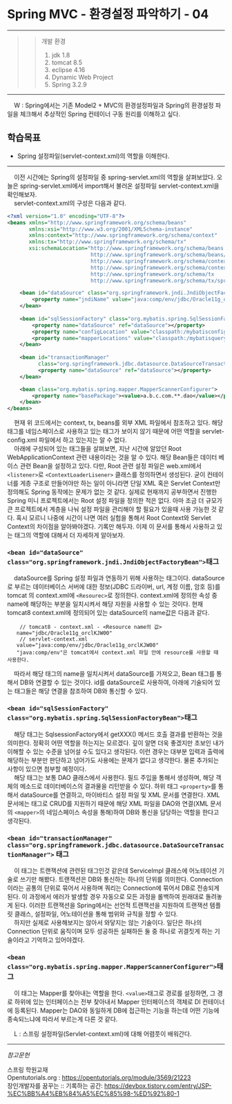 # Spring MVC - 환경설정 파악하기 - 04

<hr/>

>>개발 환경
>>1. jdk 1.8
>>2. tomcat 8.5
>>3. eclipse 4.16
>>4. Dynamic Web Project
>>5. Spring 3.2.9

<hr/>

&nbsp;&nbsp;&nbsp;&nbsp;W : Spring에서는 기존 Model2 + MVC의 환경설정파일과 Spring의 환경설정 파일을 체크해서 추상적인 Spring 컨테이너 구동 원리를 이해하고 싶다.

## 학습목표
- Spring 설정파일(servlet-context.xml)의 역할을 이해한다.
<hr/>

&nbsp;&nbsp;&nbsp;&nbsp;이전 시간에는 Spring의 설정파일 중 spring-servlet.xml의 역할을 살펴보았다. 오늘은 spring-servlet.xml에서 import해서 불러온 설정파일 servlet-context.xml을 확인해보자.  
&nbsp;&nbsp;&nbsp;&nbsp;servlet-context.xml의 구성은 다음과 같다.

```xml
<?xml version="1.0" encoding="UTF-8"?>
<beans xmlns="http://www.springframework.org/schema/beans"
	   xmlns:xsi="http://www.w3.org/2001/XMLSchema-instance"
	   xmlns:context="http://www.springframework.org/schema/context"
	   xmlns:tx="http://www.springframework.org/schema/tx"
	   xsi:schemaLocation="http://www.springframework.org/schema/beans 
	   					   http://www.springframework.org/schema/beans/spring-beans.xsd
						   http://www.springframework.org/schema/context 
						   http://www.springframework.org/schema/context/spring-context.xsd
						   http://www.springframework.org/schema/tx 
						   http://www.springframework.org/schema/tx/spring-tx.xsd">

	<bean id="dataSource" class="org.springframework.jndi.JndiObjectFactoryBean">
		<property name="jndiName" value="java:comp/env/jdbc/Oracle11g_orclKJW00"></property>	
	</bean>
	
 	<bean id="sqlSessionFactory" class="org.mybatis.spring.SqlSessionFactoryBean">	
		<property name="dataSource" ref="dataSource"></property>
		<property name="configLocation" value="classpath:/mybatisconfig/mybatis-config.xml"></property>
		<property name="mapperLocations" value="classpath:/mybatisquery/*.xml"></property>				
 	</bean>
	
	<bean id="transactionManager" 
		  class="org.springframework.jdbc.datasource.DataSourceTransactionManager">
		  <property name="dataSource" ref="dataSource"></property>
	</bean>

	<bean class="org.mybatis.spring.mapper.MapperScannerConfigurer">
		<property name="basePackage"><value>a.b.c.com.**.dao</value></property>	
	</bean>	
</beans>
```

&nbsp;&nbsp;&nbsp;&nbsp;현재 위 코드에서는 context, tx, beans를 외부 XML 파일에서 참조하고 있다. 해당 태그를 네임스페이스로 사용하고 있는 태그가 보이지 않기 때문에 어떤 역할을 servlet-config.xml 파일에서 하고 있는지는 알 수 없다.   
&nbsp;&nbsp;&nbsp;&nbsp;아래에 구성되어 있는 태그들을 살펴보면, 지난 시간에 알았던 Root WebApplicationContext 관련 내용이라는 것을 알 수 있다. 해당 Bean들은 데이터 베이스 관련 Bean을 설정하고 있다. 다만, Root 관련 설정 파일은 web.xml에서 `<listener>`로 `<ContextLoaderLisener>` 클래스를 정의하면서 생성된다. 굳이 컨테이너를 게층 구조로 만들어야만 하는 일이 아니라면 단일 XML 혹은 Servlet Context만 정의해도 Spring 동작에는 문제가 없는 것 같다. 실제로 현재까지 공부하면서 진행한 Spring 미니 프로젝트에서는 Root 설정 파일을 정의한 적은 없다. 아마 조금 더 규모가 큰 프로젝트에서 계층을 나눠 설정 파일을 관리해야 할 필요가 있을때 사용 가능한 것 같다. 혹시 모르니 나중에 시간이 나면 여러 실험을 통해서 Root Context와 Servlet Context의 차이점을 알아봐야겠다. 기록만 해두자.
이제 이 문서를 통해서 사용하고 있는 태그의 역할에 대해서 더 자세하게 알아보자.

### `<bean id="dataSource" class="org.springframework.jndi.JndiObjectFactoryBean">`태그  
&nbsp;&nbsp;&nbsp;&nbsp;dataSource를 Spring 설정 파일과 연동하기 위해 사용하는 태그이다. dataSource로 부르는 데이터베이스 서버에 대한 정보(JDBC 드라이버, url, 계정 이름, 암호 등)를 tomcat 의 context.xml에 `<Resourec>`로 정의한다. context.xml에 정의한 속성 중 name에 해당하는 부분을 일치시켜서 해당 자원을 사용할 수 있는 것이다. 현재 tomcat8 context.xml에 정의되어 있는 dataSource의 name값은 다음과 같다.

```
    // tomcat8 - context.xml - <Resource name의 값>
   name="jdbc/Oracle11g_orclKJW00"
    // servlet-context.xml 
   value="java:comp/env/jdbc/Oracle11g_orclKJW00"
   "java:comp/env"은 tomcat에서 context.xml 파일 안에 resource를 사용할 때 사용한다. 

```
&nbsp;&nbsp;&nbsp;&nbsp;따라서 해당 태그의 name을 일치시켜서 dataSource를 가져오고, Bean 태그를 통해서 DB와 연결할 수 있는 것이다. id를 dataSource로 사용하여, 아래에 기술되어 있는 태그들은 해당 연결을 참조하여 DB와 통신할 수 있다.

### `<bean id="sqlSessionFactory" class="org.mybatis.spring.SqlSessionFactoryBean">`태그  
&nbsp;&nbsp;&nbsp;&nbsp;해당 태그는 SqlsessionFactory에서 getXXX() 메서드 호출 결과를 반환하는 것을 의미한다. 정확히 어떤 역할을 하는지는 모르겠다. 깊이 알면 더욱 좋겠지만 초보인 내가 이해할 수 있는 수준을 넘어설 수도 있다고 생각된다. 이런 경우는 대부분 입력과 출력에 해당하는 부분만 판단하고 넘어가도 사용에는 문제가 없다고 생각한다. 물론 추가되는 사항이 있으면 첨부할 예정이다.  
&nbsp;&nbsp;&nbsp;&nbsp;해당 태그는 보통 DAO 클래스에서 사용한다. 필드 주입을 통해서 생성하며, 해당 객체의 메소드로 데이터베이스의 결과물을 리턴받을 수 있다. 하위 태그 `<property>`를 통해서 dataSource를 연결하고, 마이바티스 설정 파일 및 XML 문서를 연결한다. XML 문서에는 태그로 CRUD를 지원하기 때문에 해당 XML 파일을 DAO와 연결(XML 문서의 `<mapper>`의 네임스페이스 속성을 통해)하여 DB와 통신을 담당하는 역할을 한다고 생각된다.

### `<bean id="transactionManager" class="org.springframework.jdbc.datasource.DataSourceTransactionManager">` 태그
&nbsp;&nbsp;&nbsp;&nbsp;이 태그는 트랜잭션에 관련된 태그인것 같은데 ServiceImpl 클래스에 어노테이션 기술로 쓰기만 해봤다. 트랜잭션은 DB와 통신하는 하나의 단위를 의미한다. Connection 이라는 공통의 단위로 묶어서 사용하며 쿼리는 Connection에 묶어서 DB로 전송되게 된다. 이 과정에서 에러가 발생할 경우 자동으로 모든 과정을 롤백하여 원래대로 돌려놓게 된다. 이러한 트랜잭션을 Spring에서는 선언적 트랜잭션을 지원하여 트랜잭션 템플릿 클래스, 설정파일, 어노테이션을 통해 범위와 규칙을 정할 수 있다.  
&nbsp;&nbsp;&nbsp;&nbsp;하지만 실제로 사용해보지는 않아서 와닿지는 않는 기술이다. 일단은 하나의 Connection 단위로 움직이며 모두 성공하든 실패하든 둘 중 하나로 귀결짓게 하는 기술이라고 기억하고 있어야겠다.

### `<bean class="org.mybatis.spring.mapper.MapperScannerConfigurer">`태그
&nbsp;&nbsp;&nbsp;&nbsp;이 태그는 Mapper를 찾아내는 역할을 한다. `<value>`태그로 경로를 설정하면, 그 경로 하위에 있는 인터페이스는 전부 찾아내서 Mapper 인터페이스의 객체로 DI 컨테이너에 등록된다. Mapper는 DAO와 동일하게 DB에 접근하는 기능을 하는데 어떤 기능에 종속되느냐에 따라서 부르는게 다른 것 같다.


&nbsp;&nbsp;&nbsp;&nbsp;L : 스프링 설정파일(Servlet-context.xml)에 대해 어렴풋이 배워간다.

<hr/>

_참고문헌_

스프링 학원교재  
Opentutorials.org : <https://opentutorials.org/module/3569/21223>  
장인개발자를 꿈꾸는 :: 기록하는 공간: <https://devbox.tistory.com/entry/JSP-%EC%BB%A4%EB%84%A5%EC%85%98-%ED%92%80-1>  
